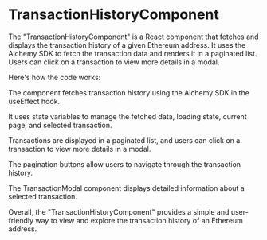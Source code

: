 # TransactionHistoryComponent
The "TransactionHistoryComponent" is a React component that fetches and displays the transaction history of a given Ethereum address. It uses the Alchemy SDK to fetch the transaction data and renders it in a paginated list. Users can click on a transaction to view more details in a modal.

Here's how the code works:

The component fetches transaction history using the Alchemy SDK in the useEffect hook.

It uses state variables to manage the fetched data, loading state, current page, and selected transaction.

Transactions are displayed in a paginated list, and users can click on a transaction to view more details in a modal.

The pagination buttons allow users to navigate through the transaction history.

The TransactionModal component displays detailed information about a selected transaction.

Overall, the "TransactionHistoryComponent" provides a simple and user-friendly way to view and explore the transaction history of an Ethereum address.





